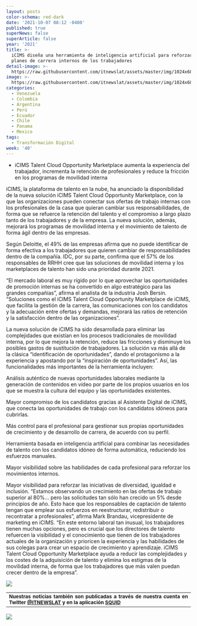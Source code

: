 ```yaml
---
layout: posts
color-schema: red-dark
date: '2021-10-07 08:12 -0400'
published: true
superNews: false
superArticle: false
year: '2021'
title: >-
  iCIMS diseña una herramienta de inteligencia artificial para reforzar los
  planes de carrera internos de los trabajadores
detail-image: >-
  https://raw.githubusercontent.com/itnewslat/assets/master/img/1024x680/inteligencia-artificial-g.jpg
image: >-
  https://raw.githubusercontent.com/itnewslat/assets/master/img/1024x680/inteligencia-artificial-p.jpg
categories:
  - Venezuela
  - Colombia
  - Argentina
  - Perú
  - Ecuador
  - Chile
  - Panama
  - Mexico
tags:
  - Transformación Digital
week: '40'
---
```

- iCIMS Talent Cloud Opportunity Marketplace aumenta la experiencia del trabajador, incrementa la retención de profesionales y reduce la fricción en los programas de movilidad interna

iCIMS, la plataforma de talento en la nube, ha anunciado la disponibilidad de la nueva solución iCIMS Talent Cloud Opportunity Marketplace, con la que las organizaciones pueden conectar sus ofertas de trabajo internas con los profesionales de la casa que quieran cambiar sus responsabilidades, de forma que se refuerce la retención del talento y el compromiso a largo plazo tanto de los trabajadores y de la empresa. La nueva solución, además, mejorará los programas de movilidad interna y el movimiento de talento de forma ágil dentro de las empresas.

Según Deloitte, el 49% de las empresas afirma que no puede identificar de forma efectiva a los trabajadores que quieren cambiar de responsabilidades dentro de la compañía. IDC, por su parte, confirma que el 57% de los responsables de RRHH cree que las soluciones de movilidad interna y los marketplaces de talento han sido una prioridad durante 2021.

“El mercado laboral es muy rígido por lo que aprovechar las oportunidades de promoción internas se ha convertido en algo estratégico para las grandes compañías”, afirma el analista de la industria Josh Bersin. “Soluciones como el iCIMS Talent Cloud Opportunity Marketplace de iCIMS, que facilita la gestión de la carrera, las comunicaciones con los candidatos y la adecuación entre ofertas y demandas, mejorará las ratios de retención y la satisfacción dentro de las organizaciones”.

La nueva solución de iCIMS ha sido desarrollada para eliminar las complejidades que existían en los procesos tradicionales de movilidad interna, por lo que mejora la retención, reduce las fricciones y disminuye los posibles gastos de sustitución de trabajadores. La solución va más allá de la clásica “identificación de oportunidades”, dando el protagonismo a la experiencia y apostando por la “inspiración de oportunidades”. Así, las funcionalidades más importantes de la herramienta incluyen:

Análisis auténtico de nuevas oportunidades laborales mediante la generación de contenidos en vídeo por parte de los propios usuarios en los que se muestra la cultura del equipo y las oportunidades existentes.
 
Mayor compromiso de los candidatos gracias al Asistente Digital de iCIMS, que conecta las oportunidades de trabajo con los candidatos idóneos para cubrirlas.
 
Más control para el profesional para gestionar sus propias oportunidades de crecimiento y de desarrollo de carrera, de acuerdo con su perfil.
 
Herramienta basada en inteligencia artificial para combinar las necesidades de talento con los candidatos idóneo de forma automática, reduciendo los esfuerzos manuales.
 
Mayor visibilidad sobre las habilidades de cada profesional para reforzar los movimientos internos.
 
Mayor visibilidad para reforzar las iniciativas de diversidad, igualdad e inclusión.
“Estamos observando un crecimiento en las ofertas de trabajo superior al 80%... pero las solicitudes tan sólo han crecido un 5% desde principios de año. Esto hace que los responsables de captación de talento tengan que emplear sus esfuerzos en reestructurar, redistribuir o recontratar a profesionales”, afirma Mark Brandau, vicepresidente de marketing en iCIMS. “En este entorno laboral tan inusual, los trabajadores tienen muchas opciones, pero es crucial que los directores de talento refuercen la visibilidad y el conocimiento que tienen de los trabajadores actuales de la organización y prioricen la experiencia y las habilidades de sus colegas para crear un espacio de crecimiento y aprendizaje. iCIMS Talent Cloud Opportunity Marketplace ayuda a reducir las complejidades y los costes de la adquisición de talento y elimina los estigmas de la movilidad interna, de forma que los trabajadores que más valen puedan crecer dentro de la empresa”.

![](https://raw.githubusercontent.com/itnewslat/assets/master/img/1024x680/inteligencia-artificial-p.jpg)

<table style="height: 42px;" width="569">
<tbody>
<tr>
<td style="text-align: justify;"><sub><strong>Nuestras noticias también son publicadas a través de nuestra cuenta en Twitter <a href="https://twitter.com/itnewslat?lang=es">@ITNEWSLAT</a> y en la aplicación <a href="https://squidapp.co/en/">SQUID</a></strong></sub></td>
</tr>
</tbody>
</table>

<img src="https://tracker.metricool.com/c3po.jpg?hash=56f88a41e39ab42c063cc51676587a04"/>